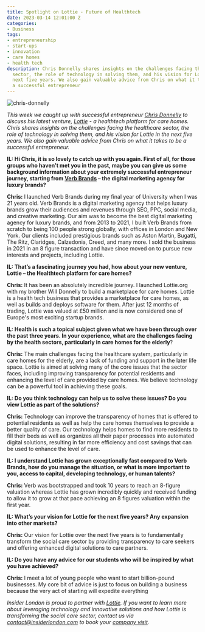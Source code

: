 ```yaml
---
title: Spotlight on Lottie - Future of Healthtech
date: 2023-03-14 12:01:00 Z
categories:
- Business
tags:
- entrepreneurship
- start-ups
- innovation
- care homes
- health tech
description: Chris Donnelly shares insights on the challenges facing the healthcare
  sector, the role of technology in solving them, and his vision for Lottie in the
  next five years. We also gain valuable advice from Chris on what it takes to be
  a successful entrepreneur
---
```


![chris-donnelly](/uploads/IMG-20230314-WA0000.jpg)

*This week we caught up with successful entrepreneur [Chris Donnelly](https://www.linkedin.com/in/donnellychris) to discuss his latest venture, [Lottie](https://lottie.org/) - a healthtech platform for care homes. Chris shares insights on the challenges facing the healthcare sector, the role of technology in solving them, and his vision for Lottie in the next five years. We also gain valuable advice from Chris on what it takes to be a successful entrepreneur.*


**IL: Hi Chris, it is so lovely to catch up with you again. First of all, for those groups who haven’t met you in the past, maybe you can give us some background information about your extremely successful entrepreneur journey, starting from [Verb Brands](https://verbbrands.com/) – the digital marketing agency for luxury brands?**

**Chris:** I launched Verb Brands during my final year of University when I was 21 years old. Verb Brands is a digital marketing agency that helps luxury brands grow their audiences and revenues through SEO, PPC, social media, and creative marketing. Our aim was to become the best digital marketing agency for luxury brands, and from 2013 to 2021, I built Verb Brands from scratch to being 100 people strong globally, with offices in London and New York. Our clients included prestigious brands such as Aston Martin, Bugatti, The Ritz, Claridges, Calzedonia, Creed, and many more. I sold the business in 2021 in an 8 figure transaction and have since moved on to pursue new interests and projects, including Lottie.

**IL: That’s a fascinating journey you had, how about your new venture, Lottie – the Healthtech platform for care homes?**

**Chris:** It has been an absolutely incredible journey. I launched Lottie.org with my brother Will Donnelly to build a marketplace for care homes. Lottie is a health tech business that provides a marketplace for care homes, as well as builds and deploys software for them. After just 12 months of trading, Lottie was valued at £50 million and is now considered one of Europe's most exciting startup brands.

**IL: Health is such a topical subject given what we have been through over the past three years. In your experience, what are the challenges facing by the health sectors, particularly in care homes  for the elderly**?

**Chris:** The main challenges facing the healthcare system, particularly in care homes for the elderly, are a lack of funding and support in the later life space. Lottie is aimed at solving many of the core issues that the sector faces, including improving transparency for potential residents and enhancing the level of care provided by care homes. We believe technology can be a powerful tool in achieving these goals.

**IL: Do you think technology can help us to solve these issues? Do you view Lottie as part of the solutions?**

**Chris:** Technology can improve the transparency of homes that is offered to potential residents as well as help the care homes themselves to provide a better quality of care. Our technology helps homes to find more residents to fill their beds as well as organizes all their paper processes into automated digital solutions, resulting in far more efficiency and cost savings that can be used to enhance the level of care.

**IL: I understand Lottie has grown exceptionally fast compared to Verb Brands, how do you manage the situation, or what is more important to you, access to capital, developing technology, or human talents?**

**Chris:** Verb was bootstrapped and took 10 years to reach an 8-figure valuation whereas Lottie has grown incredibly quickly and received funding to allow it to grow at that pace achieving an 8 figures valuation within the first year.

**IL: What’s your vision for Lottie for the next five years? Any expansion into other markets?**

**Chris:** Our vision for Lottie over the next five years is to fundamentally transform the social care sector by providing transparency to care seekers and offering enhanced digital solutions to care partners.

**IL: Do you have any advice for our students who will be inspired by what you have achieved?**

**Chris:** I meet a lot of young people who want to start billion-pound businesses. My core bit of advice is just to focus on building a business because the very act of starting will expedite everything

*Insider London is proud to partner with [Lottie](https://lottie.org/). If you want to learn more about leveraging technology and innovative solutions and how Lottie is transforming the social care sector, contact us via <a href="mailto:contact@insiderlondon.com">contact@insiderlondon.com</a> to book your [company visit](https://www.insiderlondon.com/london/company-visits/).*
